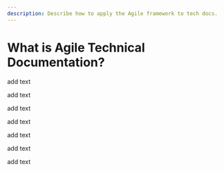 ```yaml
---
description: Describe how to apply the Agile framework to tech docs.
---
```


# What is Agile Technical Documentation?

add text

add text

add text

add text

add text

add text

add text
